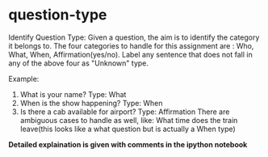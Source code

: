 # question-type
Identify Question Type: Given a question, the aim is to identify the category it belongs to. The four categories to handle for this assignment are : Who, What, When, Affirmation(yes/no).
Label any sentence that does not fall in any of the above four as "Unknown" type.

Example:
1. What is your name? Type: What
2. When is the show happening? Type: When
3. Is there a cab available for airport? Type: Affirmation
There are ambiguous cases to handle as well, like:
What time does the train leave(this looks like a what question but is actually a When type)

**Detailed explaination is given with comments in the ipython notebook**
